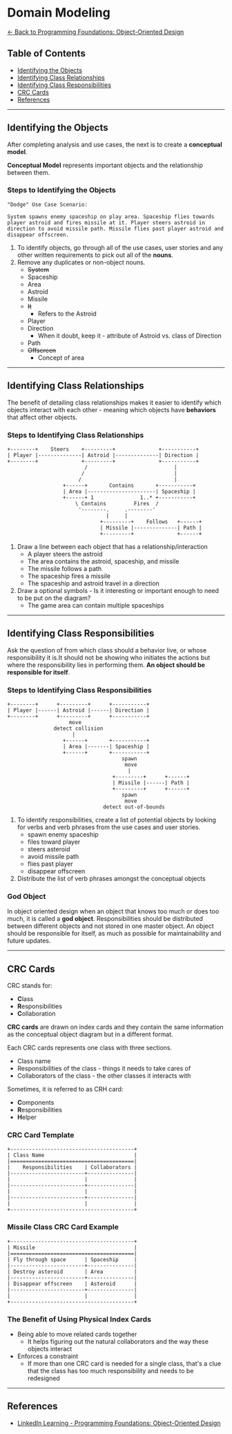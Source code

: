 # Domain Modeling

[<- Back to Programming Foundations: Object-Oriented Design](../README.md)

## Table of Contents

* [Identifying the Objects](##Identifying-the-Objects)
* [Identifying Class Relationships](##Identifying-Class-Relationships)
* [Identifying Class Responsibilities](##Identifying-Class-Responsibilities)
* [CRC Cards](##CRC-Cards)
* [References](##References)

---

## Identifying the Objects

After completing analysis and use cases, the next is to create a **conceptual model**.

**Conceptual Model** represents important objects and the relationship between them.

### Steps to Identifying the Objects

```text
"Dodge" Use Case Scenario:

System spawns enemy spaceship on play area. Spaceship flies towards player astroid and fires missile at it. Player steers astroid in direction to avoid missile path. Missile flies past player astroid and disappear offscreen.
```

1. To identify objects, go through all of the use cases, user stories and any other written requirements to pick out all of the **nouns**.
2. Remove any duplicates or non-object nouns.
    * ~~System~~
    * Spaceship
    * Area
    * Astroid
    * Missile
    * ~~It~~
        * Refers to the Astroid
    * Player
    * Direction
        * When it doubt, keep it - attribute of Astroid vs. class of Direction
    * Path
    * ~~Offscreen~~
        * Concept of area

---

## Identifying Class Relationships

The benefit of detailing class relationships makes it easier to identify which objects interact with each other - meaning which objects have **behaviors** that affect other objects.

### Steps to Identifying Class Relationships

```text
+--------+    Steers    +---------+              +-----------+
| Player |--------------| Astroid |--------------| Direction |
+--------+              +---------+              +-----------+
                         /                            |
                        /                             |
                       /                              |
                  +------+       Contains       +-----------+
                  | Area |----------------------| Spaceship |
                  +------+ 1               1..* +-----------+
                      \ Contains         Fires  /
                       '--------.     .--------'
                                |     |
                              +---------+    Follows   +------+
                              | Missile |--------------| Path |
                              +---------+              +------+
```

1. Draw a line between each object that has a relationship/interaction
    * A player steers the astroid
    * The area contains the astroid, spaceship, and missile
    * The missile follows a path
    * The spaceship fires a missile
    * The spaceship and astroid travel in a direction
2. Draw a optional symbols - Is it interesting or important enough to need to be put on the diagram?
    * The game area can contain multiple spaceships

---

## Identifying Class Responsibilities

Ask the question of from which class should a behavior live, or whose responsibility it is.It should not be showing who initiates the actions but where the responsibility lies in performing them. **An object should be responsible for itself**.

### Steps to Identifying Class Responsibilities

```text
+--------+      +---------+      +-----------+
| Player |------| Astroid |------| Direction |
+--------+      +---------+      +-----------+
                    move
               detect collision
                     |
                  +------+       +-----------+
                  | Area |-------| Spaceship |
                  +------+       +-----------+
                                     spawn
                                      move
                                       |
                                  +---------+      +------+
                                  | Missile |------| Path |
                                  +---------+      +------+
                                     spawn
                                      move
                               detect out-of-bounds
```

1. To identify responsibilities, create a list of potential objects by looking for verbs and verb phrases from the use cases and user stories.
    * spawn enemy spaceship
    * files toward player
    * steers asteroid
    * avoid missile path
    * flies past player
    * disappear offscreen
2. Distribute the list of verb phrases amongst the conceptual objects

### God Object

In object oriented design when an object that knows too much or does too much, it is called a **god object**. Responsibilities should be distributed between different objects and not stored in one master object. An object should be responsible for itself, as much as possible for maintainability and future updates.

---

## CRC Cards

CRC stands for:

* **C**lass
* **R**esponsibilities
* **C**ollaboration

**CRC cards** are drawn on index cards and they contain the same information as the conceptual object diagram but in a different format.

Each CRC cards represents one class with three sections.

* Class name
* Responsibilities of the class - things it needs to take cares of
* Collaborators of the class - the other classes it interacts with

Sometimes, it is  referred to as CRH card:

* **C**omponents
* **R**esponsibilities
* **H**elper

### CRC Card Template

```text
+----------------------------------------+
| Class Name                             |
|========================================|
|    Responsibilities    | Collaborators |
|------------------------+---------------|
|                        |               |
|------------------------+---------------|
|                        |               |
|------------------------+---------------|
|                        |               |
+----------------------------------------+
```

### Missile Class CRC Card Example

```text
+----------------------------------------+
| Missile                                |
|========================================|
| Fly through space      | Spaceship     |
|------------------------+---------------|
| Destroy asteroid       | Area          |
|------------------------+---------------|
| Disappear offscreen    | Asteroid      |
|------------------------+---------------|
|                        |               |
+----------------------------------------+
```

### The Benefit of Using Physical Index Cards

* Being able to move related cards together
  * It helps figuring out the natural collaborators and the way these objects interact
* Enforces a constraint
  * If more than one CRC card is needed for a single class, that's a clue that the class has too much responsibility and needs to be redesigned

---

## References

* [LinkedIn Learning - Programming Foundations: Object-Oriented Design](https://www.linkedin.com/learning/programming-foundations-object-oriented-design-3/object-oriented-thinking)
